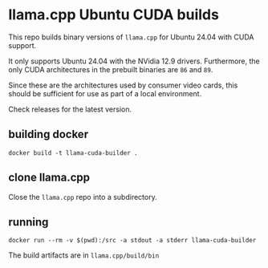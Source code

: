 # llama.cpp Ubuntu CUDA builds

This repo builds binary versions of `llama.cpp` for Ubuntu 24.04 with CUDA support.

It only supports Ubuntu 24.04 with the NVidia 12.9 drivers. Furthermore, the only CUDA architectures in the prebuilt binaries are `86` and `89`.

Since these are the architectures used by consumer video cards, this should be sufficient for use as part of a local environment.

Check releases for the latest version.

## building docker

```
docker build -t llama-cuda-builder .
```

## clone llama.cpp

Close the `llama.cpp` repo into a subdirectory.

## running

```
docker run --rm -v $(pwd):/src -a stdout -a stderr llama-cuda-builder
```

The build artifacts are in `llama.cpp/build/bin`
